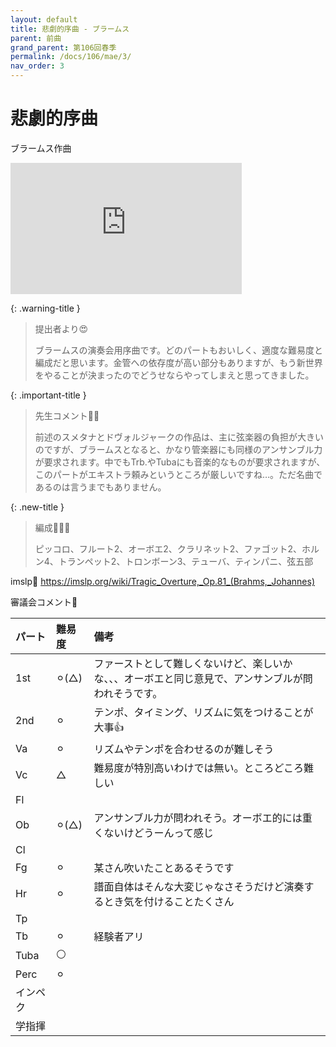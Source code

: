 ```yaml
---
layout: default
title: 悲劇的序曲 - ブラームス
parent: 前曲
grand_parent: 第106回春季
permalink: /docs/106/mae/3/
nav_order: 3
---
```


# 悲劇的序曲

ブラームス作曲

<iframe width="370" height="210" src="https://www.youtube.com/embed/TQ5NEdUiIec?si=zs16W1ak29Dh5IOC" title="YouTube video player" frameborder="0" allow="accelerometer; autoplay; clipboard-write; encrypted-media; gyroscope; picture-in-picture; web-share" referrerpolicy="strict-origin-when-cross-origin" allowfullscreen></iframe>

{: .warning-title }
> 提出者より😍
>
> ブラームスの演奏会用序曲です。どのパートもおいしく、適度な難易度と編成だと思います。金管への依存度が高い部分もありますが、もう新世界をやることが決まったのでどうせならやってしまえと思ってきました。

{: .important-title }
> 先生コメント🤵‍♂️
>
> 前述のスメタナとドヴォルジャークの作品は、主に弦楽器の負担が大きいのですが、ブラームスとなると、かなり管楽器にも同様のアンサンブル力が要求されます。中でもTrb.やTubaにも音楽的なものが要求されますが、このパートがエキストラ頼みというところが厳しいですね…。ただ名曲であるのは言うまでもありません。

{: .new-title }
> 編成🎻🎺🥁
>
> ピッコロ、フルート2、オーボエ2、クラリネット2、ファゴット2、ホルン4、トランペット2、トロンボーン3、テューバ、ティンパニ、弦五部

imslp🎼
<a href="https://imslp.org/wiki/Tragic_Overture,_Op.81_(Brahms,_Johannes)">https://imslp.org/wiki/Tragic_Overture,_Op.81_(Brahms,_Johannes)</a>

審議会コメント📝

| パート       | 難易度          | 備考 |
|:-------------|:------------------|:------|
| 1st         | ⚪︎(△) | ファーストとして難しくないけど、楽しいかな、、、オーボエと同じ意見で、アンサンブルが問われそうです。 |
| 2nd | ⚪︎  | テンポ、タイミング、リズムに気をつけることが大事👍 |
| Va         | ⚪︎  | リズムやテンポを合わせるのが難しそう |
| Vc          | △ | 難易度が特別高いわけでは無い。ところどころ難しい |
| Fl         |   |  |
| Ob         | ⚪︎(△) | アンサンブル力が問われそう。オーボエ的には重くないけどうーんって感じ |
| Cl         |   |  |
| Fg          | ⚪︎ | 某さん吹いたことあるそうです |
| Hr | ⚪︎ | 譜面自体はそんな大変じゃなさそうだけど演奏するとき気を付けることたくさん |
| Tp         |   |  |
| Tb         | ⚪︎ | 経験者アリ |
| Tuba         |  ⚪ |  |
| Perc          | ⚪︎ |  |
| インペク |  | |
| 学指揮         |   |  |